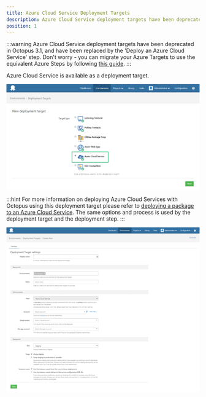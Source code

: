 ```yaml
---
title: Azure Cloud Service Deployment Targets
description: Azure Cloud Service deployment targets have been deprecated.
position: 1
---
```


:::warning
Azure Cloud Service deployment targets have been deprecated in Octopus 3.1, and have been replaced by the 'Deploy an Azure Cloud Service' step.
Don't worry - you can migrate your Azure Targets to use the equivalent Azure Steps by following [this guide](/docs/how-to/migrate-azure-targets-into-azure-steps.md).
:::

Azure Cloud Service is available as a deployment target.

![](/docs/images/3048061/3277597.png "width=500")

:::hint
For more information on deploying Azure Cloud Services with Octopus using this deployment target please refer to [deploying a package to an Azure Cloud Service](/docs/deploying-applications/deploying-to-azure/deploying-a-package-to-an-azure-cloud-service/index.md). The same options and process is used by the deployment target and the deployment step.
:::

![](/docs/images/3048061/3277596.png "width=500")
